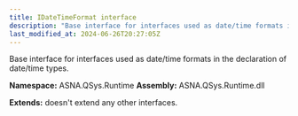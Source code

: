```yaml
---
title: IDateTimeFormat interface
description: "Base interface for interfaces used as date/time formats in the declaration of date/time types. "
last_modified_at: 2024-06-26T20:27:05Z
---
```


Base interface for interfaces used as date/time formats in the declaration of date/time types.

**Namespace:** ASNA.QSys.Runtime
**Assembly:** ASNA.QSys.Runtime.dll

**Extends:** doesn't extend any other interfaces.
<br>
<br>
